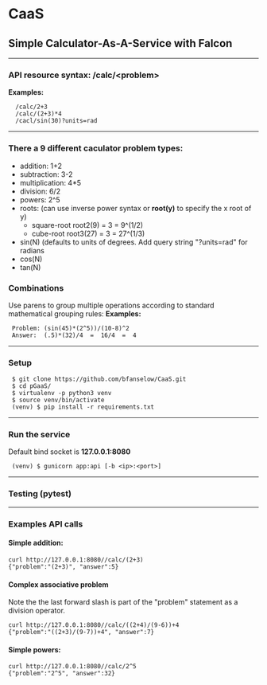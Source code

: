 # CaaS
## Simple Calculator-As-A-Service with Falcon

---
### API resource syntax: /calc/\<problem\>
**Examples:**
```
  /calc/2+3
  /calc/(2+3)*4
  /cacl/sin(30)?units=rad
```
---
### There a 9 different caculator problem types:
  + addition: 1+2
  + subtraction: 3-2
  + multiplication: 4*5
  + division: 6/2
  + powers: 2^5
  + roots: (can use inverse power syntax or **root<x>(y)** to specify the x root of y) 
    - square-root root2(9) = 3 = 9^(1/2)
    - cube-root root3(27) = 3 = 27^(1/3)
  + sin(N) (defaults to units of degrees. Add query string "?units=rad" for radians
  + cos(N)
  + tan(N)

### Combinations
Use parens to group multiple operations according to standard mathematical grouping rules:
**Examples:**
```
 Problem: (sin(45)*(2^5))/(10-8)^2 
 Answer:  (.5)*(32)/4  =  16/4  =  4
```
---
### Setup
```
 $ git clone https://github.com/bfanselow/CaaS.git
 $ cd pGaaS/
 $ virtualenv -p python3 venv
 $ source venv/bin/activate
 (venv) $ pip install -r requirements.txt
```

---
### Run the service 
Default bind socket is **127.0.0.1:8080**
```
 (venv) $ gunicorn app:api [-b <ip>:<port>]
```

---
### Testing (pytest)



---
### Examples API calls
#### Simple addition:
```
curl http://127.0.0.1:8080//calc/(2+3)
{"problem":"(2+3)", "answer":5}
```
#### Complex associative problem 
Note the the last forward slash is part of the "problem" statement as a division operator.
```
curl http://127.0.0.1:8080//calc/((2+4)/(9-6))+4
{"problem":"((2+3)/(9-7))+4", "answer":7}
```
#### Simple powers:
```
curl http://127.0.0.1:8080//calc/2^5
{"problem":"2^5", "answer":32}
```
